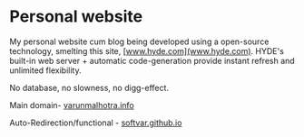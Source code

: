Personal website
================

My personal website cum blog being developed using a open-source technology, smelting this site, [www.hyde.com](www.hyde.com).
HYDE's built-in web server + automatic code-generation provide instant refresh and unlimited flexibility.

No database, no slowness, no digg-effect.

Main domain- [varunmalhotra.info](varunmalhotra.info)

Auto-Redirection/functional - [softvar.github.io](softvar.github.io)